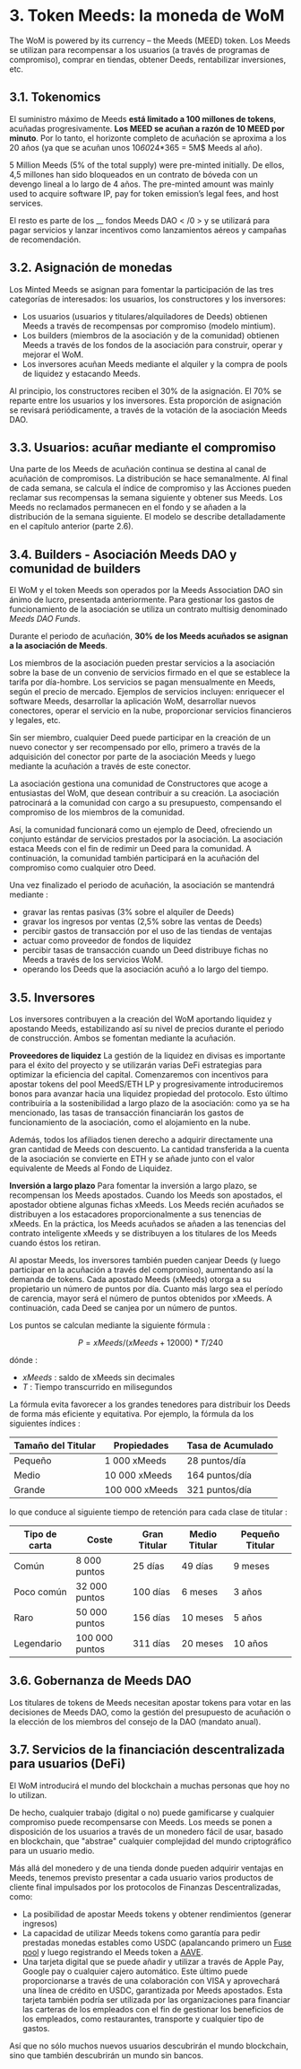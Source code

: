 # 3. Token Meeds: la moneda de WoM

The WoM is powered by its currency – the Meeds (MEED) token. Los Meeds se utilizan para recompensar a los usuarios (a través de programas de compromiso), comprar en tiendas, obtener Deeds, rentabilizar inversiones, etc.

## 3.1. Tokenomics

El suministro máximo de Meeds **está limitado a 100 millones de tokens**, acuñadas progresivamente. **Los MEED se acuñan a razón de 10 MEED por minuto**. Por lo tanto, el horizonte completo de acuñación se aproxima a los 20 años (ya que se acuñan unos 10*60*24*365 = 5M$ Meeds al año).

5 Million Meeds (5% of the total supply) were pre-minted initially. De ellos, 4,5 millones han sido bloqueados en un contrato de bóveda con un devengo lineal a lo largo de 4 años. The pre-minted amount was mainly used to acquire software IP, pay for token emission’s legal fees, and host services.

El resto es parte de los __ fondos Meeds DAO < /0 > y se utilizará para pagar servicios y lanzar incentivos como lanzamientos aéreos y campañas de recomendación.</p>


## 3.2. Asignación de monedas

Los Minted Meeds se asignan para fomentar la participación de las tres categorías de interesados: los usuarios, los constructores y los inversores:

- Los usuarios (usuarios y titulares/alquiladores de Deeds) obtienen Meeds a través de recompensas por compromiso (modelo mintium).
- Los builders (miembros de la asociación y de la comunidad) obtienen Meeds a través de los fondos de la asociación para construir, operar y mejorar el WoM.
- Los inversores acuñan Meeds mediante el alquiler y la compra de pools de liquidez y estacando Meeds.

Al principio, los constructores reciben el 30% de la asignación. El 70% se reparte entre los usuarios y los inversores. Esta proporción de asignación se revisará periódicamente, a través de la votación de la asociación Meeds DAO.

## 3.3. Usuarios: acuñar mediante el compromiso

Una parte de los Meeds de acuñación continua se destina al canal de acuñación de compromisos. La distribución se hace semanalmente. Al final de cada semana, se calcula el índice de compromiso y las Acciones pueden reclamar sus recompensas la semana siguiente y obtener sus Meeds. Los Meeds no reclamados permanecen en el fondo y se añaden a la distribución de la semana siguiente. El modelo se describe detalladamente en el capítulo anterior (parte 2.6).

## 3.4. Builders - Asociación Meeds DAO y comunidad de builders

El WoM y el token Meeds son operados por la Meeds Association DAO sin ánimo de lucro, presentada anteriormente. Para gestionar los gastos de funcionamiento de la asociación se utiliza un contrato multisig denominado _Meeds DAO Funds_.

Durante el periodo de acuñación, **30% de los Meeds acuñados se asignan a la asociación de Meeds**.

Los miembros de la asociación pueden prestar servicios a la asociación sobre la base de un convenio de servicios firmado en el que se establece la tarifa por día-hombre. Los servicios se pagan mensualmente en Meeds, según el precio de mercado. Ejemplos de servicios incluyen: enriquecer el software Meeds, desarrollar la aplicación WoM, desarrollar nuevos conectores, operar el servicio en la nube, proporcionar servicios financieros y legales, etc.

Sin ser miembro, cualquier Deed puede participar en la creación de un nuevo conector y ser recompensado por ello, primero a través de la adquisición del conector por parte de la asociación Meeds y luego mediante la acuñación a través de este conector.

La asociación gestiona una comunidad de Constructores que acoge a entusiastas del WoM, que desean contribuir a su creación. La asociación patrocinará a la comunidad con cargo a su presupuesto, compensando el compromiso de los miembros de la comunidad.

Así, la comunidad funcionará como un ejemplo de Deed, ofreciendo un conjunto estándar de servicios prestados por la asociación. La asociación estaca Meeds con el fin de redimir un Deed para la comunidad. A continuación, la comunidad también participará en la acuñación del compromiso como cualquier otro Deed.

Una vez finalizado el periodo de acuñación, la asociación se mantendrá mediante :

- gravar las rentas pasivas (3% sobre el alquiler de Deeds)
- gravar los ingresos por ventas (2,5% sobre las ventas de Deeds)
- percibir gastos de transacción por el uso de las tiendas de ventajas
- actuar como proveedor de fondos de liquidez
- percibir tasas de transacción cuando un Deed distribuye fichas no Meeds a través de los servicios WoM.
- operando los Deeds que la asociación acuñó a lo largo del tiempo.


## 3.5. Inversores

Los inversores contribuyen a la creación del WoM aportando liquidez y apostando Meeds, estabilizando así su nivel de precios durante el periodo de construcción. Ambos se fomentan mediante la acuñación.

**Proveedores de liquidez** La gestión de la liquidez en divisas es importante para el éxito del proyecto y se utilizarán varias DeFi estrategias para optimizar la eficiencia del capital. Comenzaremos con incentivos para apostar tokens del pool MeedS/ETH LP y progresivamente introduciremos bonos para avanzar hacia una liquidez propiedad del protocolo. Esto último contribuiría a la sostenibilidad a largo plazo de la asociación: como ya se ha mencionado, las tasas de transacción financiarán los gastos de funcionamiento de la asociación, como el alojamiento en la nube.

Además, todos los afiliados tienen derecho a adquirir directamente una gran cantidad de Meeds con descuento. La cantidad transferida a la cuenta de la asociación se convierte en ETH y se añade junto con el valor equivalente de Meeds al Fondo de Liquidez.

**Inversión a largo plazo** Para fomentar la inversión a largo plazo, se recompensan los Meeds apostados. Cuando los Meeds son apostados, el apostador obtiene algunas fichas xMeeds. Los Meeds recién acuñados se distribuyen a los estacadores proporcionalmente a sus tenencias de xMeeds. En la práctica, los Meeds acuñados se añaden a las tenencias del contrato inteligente xMeeds y se distribuyen a los titulares de los Meeds cuando éstos los retiran.

Al apostar Meeds, los inversores también pueden canjear Deeds (y luego participar en la acuñación a través del compromiso), aumentando así la demanda de tokens. Cada apostado Meeds (xMeeds) otorga a su propietario un número de puntos por día. Cuanto más largo sea el período de carencia, mayor será el número de puntos obtenidos por xMeeds. A continuación, cada Deed se canjea por un número de puntos.

Los puntos se calculan mediante la siguiente fórmula :

 $$ P = xMeeds / (xMeeds + 12000) * T / 240 $$

 dónde :

- $xMeeds$ : saldo de xMeeds sin decimales
- $T$ : Tiempo transcurrido en milisegundos

La fórmula evita favorecer a los grandes tenedores para distribuir los Deeds de forma más eficiente y equitativa. Por ejemplo, la fórmula da los siguientes índices :

| **Tamaño del Titular** | **Propiedades** | **Tasa de Acumulado** |
| ---------------------- | --------------- | --------------------- |
| Pequeño                | 1 000 xMeeds    | 28 puntos/día         |
| Medio                  | 10 000 xMeeds   | 164 puntos/día        |
| Grande                 | 100 000 xMeeds  | 321 puntos/día        |


lo que conduce al siguiente tiempo de retención para cada clase de titular :

| **Tipo de carta** | **Coste**      | **Gran Titular** | **Medio Titular** | **Pequeño Titular** |
| ----------------- | -------------- | ---------------- | ----------------- | ------------------- |
| Común             | 8 000 puntos   | 25 días          | 49 días           | 9 meses             |
| Poco común        | 32 000 puntos  | 100 días         | 6 meses           | 3 años              |
| Raro              | 50 000 puntos  | 156 días         | 10 meses          | 5 años              |
| Legendario        | 100 000 puntos | 311 días         | 20 meses          | 10 años             |

## 3.6. Gobernanza de Meeds DAO

Los titulares de tokens de Meeds necesitan apostar tokens para votar en las decisiones de Meeds DAO, como la gestión del presupuesto de acuñación o la elección de los miembros del consejo de la DAO (mandato anual).

## 3.7. Servicios de la financiación descentralizada para usuarios (DeFi)

El WoM introducirá el mundo del blockchain a muchas personas que hoy no lo utilizan.

De hecho, cualquier trabajo (digital o no) puede gamificarse y cualquier compromiso puede recompensarse con Meeds. Los meeds se ponen a disposición de los usuarios a través de un monedero fácil de usar, basado en blockchain, que "abstrae" cualquier complejidad del mundo criptográfico para un usuario medio.

Más allá del monedero y de una tienda donde pueden adquirir ventajas en Meeds, tenemos previsto presentar a cada usuario varios productos de cliente final impulsados por los protocolos de Finanzas Descentralizadas, como:

- La posibilidad de apostar Meeds tokens y obtener rendimientos (generar ingresos)
- La capacidad de utilizar Meeds tokens como garantía para pedir prestadas monedas estables como USDC (apalancando primero un [Fuse pool](https://app.rari.capital/fuse) y luego registrando el Meeds token a [AAVE](https://aave.com/).
- Una tarjeta digital que se puede añadir y utilizar a través de Apple Pay, Google pay o cualquier cajero automático. Este último puede proporcionarse a través de una colaboración con VISA y aprovechará una línea de crédito en USDC, garantizada por Meeds apostados. Esta tarjeta también podría ser utilizada por las organizaciones para financiar las carteras de los empleados con el fin de gestionar los beneficios de los empleados, como restaurantes, transporte y cualquier tipo de gastos.

Así que no sólo muchos nuevos usuarios descubrirán el mundo blockchain, sino que también descubrirán un mundo sin bancos.

 

